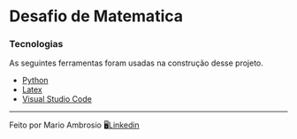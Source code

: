 # Desafio de Matematica

### Tecnologias
<p>As seguintes ferramentas foram usadas na construção desse projeto.</p>

<ul>
  <li> <a href="https://docs.python.org/3/">Python</a> </li>
  <li> <a href="https://www.latex-project.org/help/documentation/">Latex</a> </li>
  <li> <a href="https://code.visualstudio.com/">Visual Studio Code</a> </li>
</ul>

<hr>
<p>Feito por Mario Ambrosio 🖥️<a href="https://www.linkedin.com/in/mario-ambrosio-406353203">Linkedin</a> </p>
